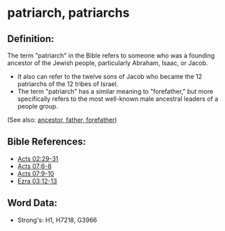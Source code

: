 # patriarch, patriarchs #

## Definition: ##

The term "patriarch" in the Bible refers to someone who was a founding ancestor of the Jewish people, particularly Abraham, Isaac, or Jacob.

* It also can refer to the twelve sons of Jacob who became the 12 patriarchs of the 12 tribes of Israel.
* The term "patriarch" has a similar meaning to "forefather," but more specifically refers to the most well-known male ancestral leaders of a people group.

(See also: [ancestor, father, forefather](../other/father.md))

## Bible References: ##

* [Acts 02:29-31](rc://en/tn/help/act/02/29)
* [Acts 07:6-8](rc://en/tn/help/act/07/06)
* [Acts 07:9-10](rc://en/tn/help/act/07/09)
* [Ezra 03:12-13](rc://en/tn/help/ezr/03/12)

## Word Data: ##

* Strong's: H1, H7218, G3966
